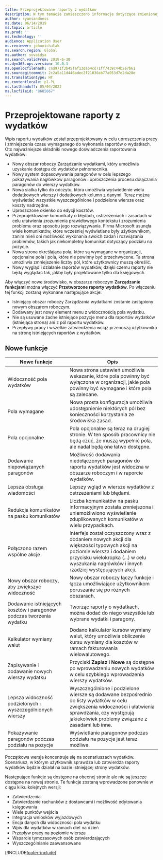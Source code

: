```yaml
---
title: Przeprojektowane raporty z wydatków
description: W tym temacie zamieszczono informacje dotyczące zmienionej i ulepszonej funkcji tworzenia raportów wydatków.
author: ryansandness
ms.date: 06/14/2019
ms.topic: article
ms.prod: ''
ms.technology: ''
audience: Application User
ms.reviewer: johnmichalak
ms.search.region: Global
ms.author: suvaidya
ms.search.validFrom: 2019-6-30
ms.dyn365.ops.version: 10.0.3
ms.openlocfilehash: cad971f3b45faf13dab4cd71ff7439c44b2e7b61
ms.sourcegitcommit: 2c2a5a11d446adec2f21030ab77a053d7e2da28e
ms.translationtype: HT
ms.contentlocale: pl-PL
ms.lasthandoff: 05/04/2022
ms.locfileid: "8685667"
---
```

# <a name="redesigned-expense-reports"></a>Przeprojektowane raporty z wydatków

Wpis raportu wydatków został przeprojektowany w celu uproszczenia pracy i zmniejszenia czasu wymaganego do wykonania raportów o wydatkach. Oto najważniejsze składniki nowego doświadczenia raportowania wydatków:

- Nowy obszar roboczy Zarządzanie wydatkami, który umożliwia uzyskanie dostępu do wydatków pełnomocnika.
- Nowy system dopasowywania paragonów w celu lepszego pokazywania nagłówków paragonów i uproszczenia procesu dołączania paragonów do wierszy wydatków.
- Nowa siatka tylko do odczytu, która umożliwia wyświetlenie wielu dodatkowych wierszy i dodatkowych kolumn z danymi. Teraz można wyświetlać wszystkie wyszczególnione i podzielone wiersze oraz koszty nadrzędne.
- Uproszczone okienko do edycji kosztów.
- Przeprojektowane komunikaty o błędach, ostrzeżeniach i zasadach w celu ułatwienia zrozumienia prawidłowego kontekstu i zrozumienia problemu oraz sposobu jego rozwiązywania. Firma Microsoft usunęła wiele komunikatów, które wcześniej wyświetlane były użytkownikom, zanim mieli oni możliwość wykonania swoich zadań i rozwiązania problemów, takich jak niekompletny komunikat dotyczący podziału na pozycje.
- Nowa strona określająca pola, które są wymagane w organizacji, opcjonalne pola i pola, które nie powinny być przechwycone. Ta strona umożliwia zmniejszenie liczby pól, które użytkownicy muszą określić.
- Nowy wygląd i działanie raportów wydatków, dzięki czemu raporty nie będą wyglądać tak, jakby były projektowane tylko dla księgowych.

Aby włączyć nowe środowisko, w obszarze roboczym **Zarządzanie funkcjami** można włączyć **Przetworzone raporty wydatków**. Po włączeniu tej funkcji zostaną wykonane następujące akcje:

- Istniejący obszar roboczy Zarządzania wydatkami zostanie zastąpiony nowym obszarem roboczym.
- Dodawany jest nowy element menu z widocznością pola wydatku.
- Nie są usuwane żadne istniejące pozycje menu dla raportów wydatków (istniejąca strona) ani z pól raportu wydatków.
- Przepływy pracy i wszelkie zatwierdzenia wciąż przenoszą użytkownika na stronę istniejących raportów z wydatków.

## <a name="new-features"></a>Nowe funkcje

| Nowe funkcje | Opis |
|---|----|
| Widoczność pola wydatków | Nowa strona ustawień umożliwia wskazanie, które pola powinny być wyłączone w organizacji, jakie pola powinny być wymagane i które pola są zalecane. |
| Pola wymagane | Nowa prosta konfiguracja umożliwia udostępnienie niektórych pól bez konieczności korzystania ze środowiska zasad. |
| Pola opcjonalne | Pola opcjonalne są teraz na drugiej stronie. W ten sposób pracownicy nie będą czuć, że muszą wypełnić pola, ale nadal będą one łatwo dostępne. |
| Dodawanie niepowiązanych paragonów | Możliwość dodawania niedołączonych paragonów do raportu wydatków jest widoczna w obszarze roboczym i w raporcie wydatków. |
| Lepsza obsługa wiadomości | Lepszy wgląd w wiersze wydatków z ostrzeżeniami lub błędami. |
| Redukcja komunikatów na pasku komunikatów| Liczba komunikatów na pasku informacyjnym została zmniejszona i uniemożliwiono wyświetlanie zduplikowanych komunikatów w wielu przypadkach. |
| Połączono razem wspólne akcje | Interfejs został oczyszczony wraz z dodaniem nowych akcji dla większości typowych akcji na poziomie wiersza i dodaniem przycisku wielokropka (...) w celu wyszukania nagłówków i innych rzadziej występujących akcji. |
| Nowy obszar roboczy, aby zwiększyć widoczność | Nowy obszar roboczy łączy funkcje i łącza umożliwiające użytkownikom poruszanie się po różnych obszarach. |
| Dodawanie istniejących kosztów i paragonów podczas tworzenia wydatku | Tworząc raporty o wydatkach, można dodać do niego wszystkie lub wybrane wydatki i paragony. |
| Kalkulator wymiany walut | Dodano kalkulator kursów wymiany walut, który umożliwia obliczenie kursu wymiany dla kosztów w ramach fakturowania wielowalutowego. |
| Zapisywanie i dodawanie nowych wierszy wydatku | Przyciski **Zapisz** i **Nowe** są dostępne po wprowadzeniu nowych wydatków w celu szybkiego wprowadzenia wierszy wydatków. |
| Lepsza widoczność podzielonych i wyszczególnionych wierszy | Wyszczególnione i podzielone wiersze są dodawane bezpośrednio do listy wydatków w celu zwiększenia widoczności i ułatwienia sprawdzania, czy występują jakiekolwiek problemy związane z zasadami lub inne. |
| Pokazywanie paragonów podczas podziału na pozycje | Wyświetlanie paragonów podczas podziału na pozycje jest teraz możliwe. |

Początkowa wersja koncentruje się na scenariuszach wydatków. Scenariusz, w którym użytkownik sprawdza lub zatwierdza raporty wydatków będzie działał na bazie istniejącej strony wydatków.

Następujące funkcje są dostępne na obecnej stronie ale nie są jeszcze dostępne na nowej stronie. Te funkcje zostaną wprowadzone ponownie w ciągu kilku kolejnych wersji:

- Zatwierdzenia
- Zatwierdzanie rachunków z dostawcami i możliwość edytowania księgowania
- Wiele punktów wejścia
- Integracja wniosków wyjazdowych
- Encja danych dla widoczności pola wydatku
- Wpis dla wydatków w ramach diet na dzień
- Przepływ pracy na poziomie wiersza
- Wsparcie tymczasowych osób zatwierdzających
- Wyszczególnianie zaawansowane


[!INCLUDE[footer-include](../includes/footer-banner.md)]